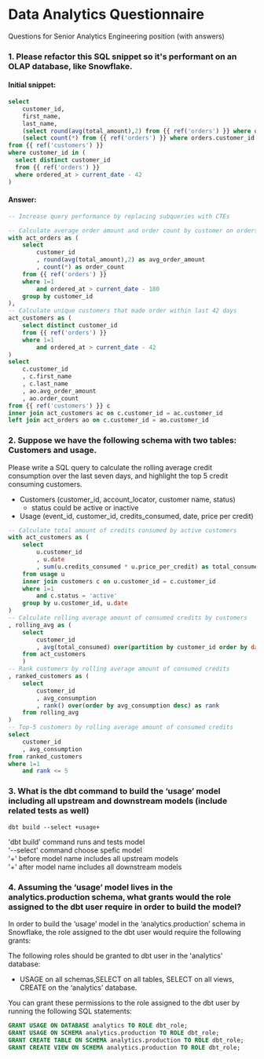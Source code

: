# Data Analytics Questionnaire
Questions for Senior Analytics Engineering position (with answers)

### 1. Please refactor this SQL snippet so it's performant on an OLAP database, like Snowflake.

#### Initial snippet:
```sql
select
    customer_id,
    first_name,
    last_name,
    (select round(avg(total_amount),2) from {{ ref('orders') }} where orders.customer_id = customers.customer_id and ordered_at > current_date - 180) as avg_order_amount,
    (select count(*) from {{ ref('orders') }} where orders.customer_id = customers.customer_id and ordered_at > current_date - 180) as order_count
from {{ ref('customers') }}
where customer_id in (
  select distinct customer_id
  from {{ ref('orders') }}
  where ordered_at > current_date - 42
)
```

#### Answer:

```sql
-- Increase query performance by replacing subqueries with CTEs

-- Calculate average order amount and order count by customer on orders for the last 180 days
with act_orders as (
    select 
        customer_id
        , round(avg(total_amount),2) as avg_order_amount
        , count(*) as order_count
    from {{ ref('orders') }} 
    where 1=1
        and ordered_at > current_date - 180
    group by customer_id
),
-- Calculate unique customers that made order within last 42 days
act_customers as (
    select distinct customer_id
    from {{ ref('orders') }}
    where 1=1
        and ordered_at > current_date - 42
)
select
    c.customer_id
    , c.first_name
    , c.last_name
    , ao.avg_order_amount
    , ao.order_count
from {{ ref('customers') }} c 
inner join act_customers ac on c.customer_id = ac.customer_id
left join act_orders ao on c.customer_id = ao.customer_id
```

### 2. Suppose we have the following schema with two tables: Customers and usage.

Please write a SQL query to calculate the rolling average credit consumption over the last seven days, and highlight the top 5 credit consuming customers.
* Customers (customer_id, account_locator, customer name, status)
    * status could be active or inactive
* Usage (event_id, customer_id, credits_consumed, date, price per credit)

```sql
-- Calculate total amount of credits consumed by active customers
with act_customers as (
    select 
        u.customer_id
        , u.date
        , sum(u.credits_consumed * u.price_per_credit) as total_consumed
    from usage u 
    inner join customers c on u.customer_id = c.customer_id
    where 1=1
        and c.status = 'active'
    group by u.customer_id, u.date
)
-- Calculate rolling average amount of consumed credits by customers
, rolling_avg as (
    select
        customer_id
        , avg(total_consumed) over(partition by customer_id order by date range between '7 day' preceding and current row ) as avg_consumption
    from act_customers
    )
-- Rank customers by rolling average amount of consumed credits
, ranked_customers as (
    select
        customer_id
        , avg_consumption
        , rank() over(order by avg_consumption desc) as rank
    from rolling_avg
)
-- Top-5 customers by rolling average amount of consumed credits 
select
    customer_id
    , avg_consumption
from ranked_customers
where 1=1
    and rank <= 5
```

### 3. What is the dbt command to build the ‘usage’ model including all upstream and downstream models (include related tests as well)
```
dbt build --select +usage+
```
'dbt build' command runs and tests model </br>
'--select' command choose spefic model </br>
'+' before model name includes all upstream models </br>
'+' after model name includes all downstream models </br>

### 4. Assuming the ‘usage’ model lives in the analytics.production schema, what grants would the role assigned to the dbt user require in order to build the model? 

In order to build the ‘usage’ model in the ‘analytics.production’ schema in Snowflake, the role assigned to the dbt user would require the following grants:

The following roles should be granted to dbt user in the 'analytics' database:

* USAGE on all schemas,SELECT on all tables, SELECT on all views, CREATE on the ‘analytics’ database.

You can grant these permissions to the role assigned to the dbt user by running the following SQL statements:

```sql
GRANT USAGE ON DATABASE analytics TO ROLE dbt_role;
GRANT USAGE ON SCHEMA analytics.production TO ROLE dbt_role;
GRANT CREATE TABLE ON SCHEMA analytics.production TO ROLE dbt_role;
GRANT CREATE VIEW ON SCHEMA analytics.production TO ROLE dbt_role;
```
